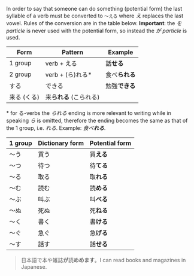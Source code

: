 In order to say that someone can do something (potential form) the last syllable of a verb must be converted to `～える` where *え* replaces the last vowel. Rules of the conversion are in the table below.
**Important**: the *を particle* is never used with the potential form, so instead the *が particle* is used.

|Form|Pattern|Example|
|-|-|-|
|1 group|verb + える|話**せる**|
|2 group|verb + (ら)れる*|食べ**られる**|
|する|できる|勉強**できる**|
|来る (くる)|来**られる** (こられる)||

\* for る-verbs the *られる* ending is more relevant to writing while in speaking *ら* is omitted, therefore the ending becomes the same as that of the 1 group, i.e. *れる*. Example: *食べ**れる***.

|1 group|Dictionary form|Potential form|
|-|-|-|
|～う|買う|買**える**|
|～つ|待つ|待**てる**|
|～る|取る|取**れる**|
|～む|読む|読**める**|
|～ぶ|叫ぶ|叫**べる**|
|～ぬ|死ぬ|死**ねる**|
|～く|書く|書**ける**|
|～ぐ|急ぐ|急**げる**|
|～す|話す|話**せる**|

>日本語で本や雑誌**が**読**めめます**。I can read books and magazines in Japanese.